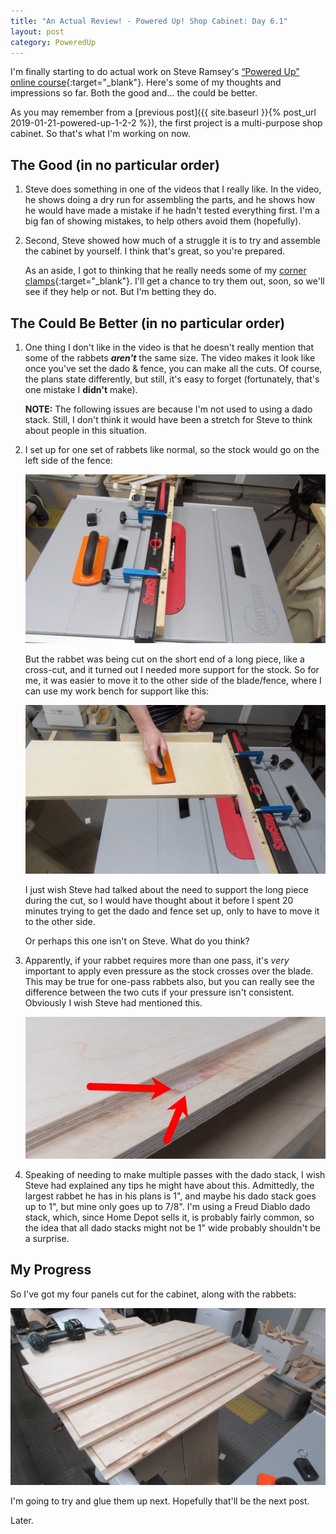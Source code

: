 ```yaml
---
title: "An Actual Review! - Powered Up! Shop Cabinet: Day 6.1"
layout: post
category: PoweredUp
---
```

I'm finally starting to do actual work on Steve Ramsey's [“Powered Up” online course](https://theweekendwoodworker.com/powered-up){:target="_blank"}. Here's some of my thoughts and impressions so far. Both the good and... the could be better.

As you may remember from a [previous post]({{ site.baseurl }}{% post_url 2019-01-21-powered-up-1-2-2 %}), the first project is a multi-purpose shop cabinet. So that's what I'm working on now.

## The Good (in no particular order)

1. Steve does something in one of the videos that I really like. In the video, he shows doing a dry run for assembling the parts, and he shows how he would have made a mistake if he hadn't tested everything first. I'm a big fan of showing mistakes, to help others avoid them (hopefully).

2. Second, Steve showed how much of a struggle it is to try and assemble the cabinet by yourself. I think that's great, so you're prepared.

   As an aside, I got to thinking that he really needs some of my [corner clamps](https://youtu.be/X4BSyZuc-ak){:target="_blank"}. I'll get a chance to try them out, soon, so we'll see if they help or not. But I'm betting they do.

## The Could Be Better (in no particular order)

1. One thing I don't like in the video is that he doesn't really mention that some of the rabbets ***aren't*** the same size. The video makes it look like once you've set the dado & fence, you can make all the cuts. Of course, the plans state differently, but still, it's easy to forget (fortunately, that's one mistake I **didn't** make).

   **NOTE:** The following issues are because I'm not used to using a dado stack. Still, I don't think it would have been a stretch for Steve to think about people in this situation.

2. I set up for one set of rabbets like normal, so the stock would go on the left side of the fence:

   ![](/assets/images-posts/powered-up-1/powered-up-1-06-1-04.jpg)

   But the rabbet was being cut on the short end of a long piece, like a cross-cut, and it turned out I needed more support for the stock. So for me, it was easier to move it to the other side of the blade/fence, where I can use my work bench for support like this:

   ![](/assets/images-posts/powered-up-1/powered-up-1-06-1-01.jpg)

   I just wish Steve had talked about the need to support the long piece during the cut, so I would have thought about it before I spent 20 minutes trying to get the dado and fence set up, only to have to move it to the other side.

   Or perhaps this one isn't on Steve. What do you think?

3. Apparently, if your rabbet requires more than one pass, it's *very* important to apply even pressure as the stock crosses over the blade. This may be true for one-pass rabbets also, but you can really see the difference between the two cuts if your pressure isn't consistent. Obviously I wish Steve had mentioned this.

   ![](/assets/images-posts/powered-up-1/powered-up-1-06-1-02.jpg)

4. Speaking of needing to make multiple passes with the dado stack, I wish Steve had explained any tips he might have about this. Admittedly, the largest rabbet he has in his plans is 1", and maybe his dado stack goes up to 1", but mine only goes up to 7/8". I'm using a Freud Diablo dado stack, which, since Home Depot sells it, is probably fairly common, so the idea that all dado stacks might not be 1" wide probably shouldn't be a surprise.

## My Progress

So I've got my four panels cut for the cabinet, along with the rabbets:

![](/assets/images-posts/powered-up-1/powered-up-1-06-1-03.jpg)

I'm going to try and glue them up next. Hopefully that'll be the next post.

Later.


